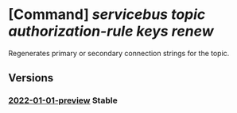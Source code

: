 # [Command] _servicebus topic authorization-rule keys renew_

Regenerates primary or secondary connection strings for the topic.

## Versions

### [2022-01-01-preview](/Resources/mgmt-plane/L3N1YnNjcmlwdGlvbnMve30vcmVzb3VyY2Vncm91cHMve30vcHJvdmlkZXJzL21pY3Jvc29mdC5zZXJ2aWNlYnVzL25hbWVzcGFjZXMve30vdG9waWNzL3t9L2F1dGhvcml6YXRpb25ydWxlcy97fS9yZWdlbmVyYXRla2V5cw==/2022-01-01-preview.xml) **Stable**

<!-- mgmt-plane /subscriptions/{}/resourcegroups/{}/providers/microsoft.servicebus/namespaces/{}/topics/{}/authorizationrules/{}/regeneratekeys 2022-01-01-preview -->
